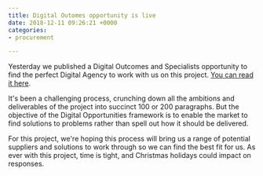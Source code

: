 ```yaml
---
title: Digital Outomes opportunity is live
date: 2018-12-11 09:26:21 +0000
categories:
- procurement

---
```

Yesterday we published a Digital Outcomes and Specialists opportunity to find the perfect Digital Agency to work with us on this project. [You can read it here](https://www.digitalmarketplace.service.gov.uk/digital-outcomes-and-specialists/opportunities/8531 "Digital Marketplace Opportunity").

It's been a challenging process, crunching down all the ambitions and deliverables of the project into succinct 100 or 200 paragraphs. But the objective of the Digital Opportunities framework is to enable the market to find solutions to problems rather than spell out how it should be delivered.

For this project, we're hoping this process will bring us a range of potential suppliers and solutions to work through so we can find the best fit for us. As ever with this project, time is tight, and Christmas holidays could impact on responses. 